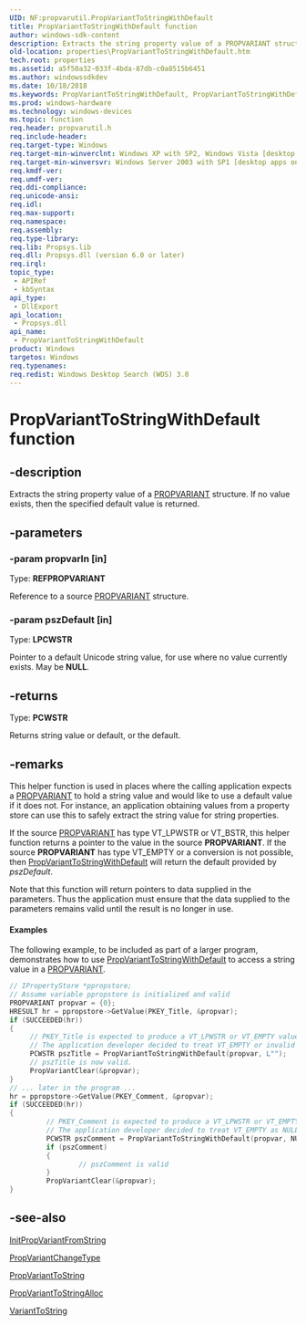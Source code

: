```yaml
---
UID: NF:propvarutil.PropVariantToStringWithDefault
title: PropVariantToStringWithDefault function
author: windows-sdk-content
description: Extracts the string property value of a PROPVARIANT structure. If no value exists, then the specified default value is returned.
old-location: properties\PropVariantToStringWithDefault.htm
tech.root: properties
ms.assetid: a5f50a32-033f-4bda-87db-c0a8515b6451
ms.author: windowssdkdev
ms.date: 10/18/2018
ms.keywords: PropVariantToStringWithDefault, PropVariantToStringWithDefault function [Windows Properties], _shell_PropVariantToStringWithDefault, properties.PropVariantToStringWithDefault, propvarutil/PropVariantToStringWithDefault, shell.PropVariantToStringWithDefault
ms.prod: windows-hardware
ms.technology: windows-devices
ms.topic: function
req.header: propvarutil.h
req.include-header: 
req.target-type: Windows
req.target-min-winverclnt: Windows XP with SP2, Windows Vista [desktop apps only]
req.target-min-winversvr: Windows Server 2003 with SP1 [desktop apps only]
req.kmdf-ver: 
req.umdf-ver: 
req.ddi-compliance: 
req.unicode-ansi: 
req.idl: 
req.max-support: 
req.namespace: 
req.assembly: 
req.type-library: 
req.lib: Propsys.lib
req.dll: Propsys.dll (version 6.0 or later)
req.irql: 
topic_type:
 - APIRef
 - kbSyntax
api_type:
 - DllExport
api_location:
 - Propsys.dll
api_name:
 - PropVariantToStringWithDefault
product: Windows
targetos: Windows
req.typenames: 
req.redist: Windows Desktop Search (WDS) 3.0
---
```


# PropVariantToStringWithDefault function


## -description


Extracts the string property value of a <a href="https://msdn.microsoft.com/e86cc279-826d-4767-8d96-fc8280060ea1">PROPVARIANT</a> structure. If no value exists, then the specified default value is returned.


## -parameters




### -param propvarIn [in]

Type: <b>REFPROPVARIANT</b>

Reference to a source <a href="https://msdn.microsoft.com/e86cc279-826d-4767-8d96-fc8280060ea1">PROPVARIANT</a> structure.


### -param pszDefault [in]

Type: <b>LPCWSTR</b>

Pointer to a default Unicode string value, for use where no value currently exists. May be <b>NULL</b>.


## -returns



Type: <b>PCWSTR</b>

Returns string value or default, or the default.




## -remarks



This helper function is used in places where the calling application expects a <a href="https://msdn.microsoft.com/e86cc279-826d-4767-8d96-fc8280060ea1">PROPVARIANT</a> to hold a string value and would like to use a default value if it does not. For instance, an application obtaining values from a property store can use this to safely extract the string value for string properties.

If the source <a href="https://msdn.microsoft.com/e86cc279-826d-4767-8d96-fc8280060ea1">PROPVARIANT</a> has type VT_LPWSTR or VT_BSTR, this helper function returns a pointer to the value in the source <b>PROPVARIANT</b>. If the source <b>PROPVARIANT</b> has type VT_EMPTY or a conversion is not possible, then <a href="shell.PropVariantToStringWithDefault">PropVariantToStringWithDefault</a> will return the default provided by <i>pszDefault</i>. 

Note that this function will return pointers to data supplied in the parameters. Thus the application must ensure that the data supplied to the parameters remains valid until the result is no longer in use.


#### Examples

The following example, to be included as part of a larger program, demonstrates how to use <a href="shell.PropVariantToStringWithDefault">PropVariantToStringWithDefault</a> to access a string value in a <a href="https://msdn.microsoft.com/e86cc279-826d-4767-8d96-fc8280060ea1">PROPVARIANT</a>.


```cpp
// IPropertyStore *ppropstore;
// Assume variable ppropstore is initialized and valid
PROPVARIANT propvar = {0};
HRESULT hr = ppropstore->GetValue(PKEY_Title, &propvar);
if (SUCCEEDED(hr))
{
     // PKEY_Title is expected to produce a VT_LPWSTR or VT_EMPTY value.
     // The application developer decided to treat VT_EMPTY or invalid values as ""
     PCWSTR pszTitle = PropVariantToStringWithDefault(propvar, L"");
     // pszTitle is now valid.
     PropVariantClear(&propvar);
}
// ... later in the program ...
hr = ppropstore->GetValue(PKEY_Comment, &propvar);
if (SUCCEEDED(hr))
{
         // PKEY_Comment is expected to produce a VT_LPWSTR or VT_EMPTY value.
         // The application developer decided to treat VT_EMPTY as NULL
         PCWSTR pszComment = PropVariantToStringWithDefault(propvar, NULL);
         if (pszComment)
         {
                 // pszComment is valid
         }
         PropVariantClear(&propvar);
}
```





## -see-also




<a href="shell.InitPropVariantFromString">InitPropVariantFromString</a>



<a href="shell.PropVariantChangeType">PropVariantChangeType</a>



<a href="shell.PropVariantToString">PropVariantToString</a>



<a href="shell.PropVariantToStringAlloc">PropVariantToStringAlloc</a>



<a href="shell.VariantToString">VariantToString</a>
 

 

